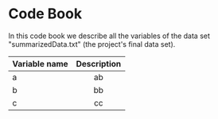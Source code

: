 # Code Book
In this code book we describe all the variables of the data set "summarizedData.txt" (the project's final data set).

|     Variable name      |  Description |
|----------|:-------------:|
| a |  ab |
| b |bb|
| c| cc |

